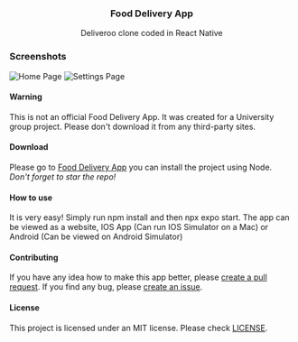 <div><h3 align="center">Food Delivery App</h3></div>
<p align="center">Deliveroo clone coded in React Native</p>
<p align="center">
</p>

### Screenshots
  <img alt="Home Page" src="assets/HWIDSpoofer_2RGRfPEVCc.png" />
  <img alt="Settings Page" src="assets/HWIDSpoofer_DsgWUq5ujc.png" />

#### Warning
This is not an official Food Delivery App. It was created for a University group project. Please don't download it from any third-party sites.

#### Download 
Please go to [Food Delivery App](https://github.com/JaredWestley/Food-Delivery-App/tree/main/food-delivery-app) you can install the project using Node. *Don't forget to star the repo!*

#### How to use
It is very easy! Simply run npm install and then npx expo start. The app can be viewed as a website, IOS App (Can run IOS Simulator on a Mac) or Android (Can be viewed on Android Simulator)

#### Contributing
If you have any idea how to make this app better, please [create a pull request](https://github.com/JaredWestley/HWIDSpoofer/compare). If you find any bug, please [create an issue](https://github.com/JaredWestley/HWIDSpoofer/issues/new).

#### License
This project is licensed under an MIT license. Please check [LICENSE](LICENSE).
